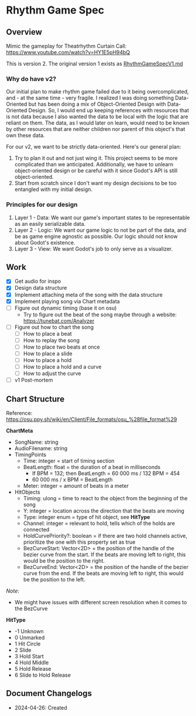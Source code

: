 ﻿# Rhythm Game Spec

## Overview

Mimic the gameplay for Theatrhythm Curtain Call: https://www.youtube.com/watch?v=HY1E5pH94bQ

This is version 2. The original version 1 exists as [RhythmGameSpecV1.md](./RhythmGameSpecV1.md)

### Why do have v2?

Our initial plan to make rhythm game failed due to it being overcomplicated, and - at the same time - very fragile. I realized I was doing something Data-Oriented but has been doing a mix of Object-Oriented Design with Data-Oriented Design. So, I would end up keeping references with resources that is not data because I also wanted the data to be local with the logic that are reliant on them. The data, as I would later on learn, would need to be known by other resources that are neither children nor parent of this object's that own these data.

For our v2, we want to be strictly data-oriented. Here's our general plan:

1. Try to plan it out and not just wing it. This project seems to be more complicated than we anticipated. Additionally, we have to unlearn object-oriented design or be careful with it since Godot's API is still object-oriented.
2. Start from scratch since I don't want my design decisions to be too entangled with my initial design.

### Principles for our design

1. Layer 1 - Data: We want our game's important states to be representable as an easily serializable data.
2. Layer 2 - Logic: We want our game logic to not be part of the data, and be as game engine agnostic as possible. Our logic should not know about Godot's existence.
3. Layer 3 - View: We want Godot's job to only serve as a visualizer.

## Work

- [x] Get audio for inspo
- [x] Design data structure
- [x] Implement attaching meta of the song with the data structure
- [x] Implement playing song via Chart metadata
- [ ] Figure out dynamic timing (base it on osu)
	- Try to figure out the beat of the song maybe through a website: https://tunebat.com/Analyzer
- [ ] Figure out how to chart the song
	- [ ] How to place a beat
	- [ ] How to replay the song
	- [ ] How to place two beats at once
	- [ ] How to place a slide
	- [ ] How to place a hold
	- [ ] How to place a hold and a curve
	- [ ] How to adjust the curve
- [ ] v1 Post-mortem

## Chart Structure

Reference: https://osu.ppy.sh/wiki/en/Client/File_formats/osu_%28file_format%29

**ChartMeta**

- SongName: string
- AudioFilename: string
- TimingPoints
	- Time: integer = start of timing section
	- BeatLength: float = the duration of a beat in milliseconds
		- If BPM = 132; then BeatLength = 60 000 ms / 132 BPM = 454
		- 60 000 ms / x BPM = BeatLength
	- Meter: integer = amount of beats in a meter
- HitObjects
	- Timing: ulong = time to react to the object from the beginning of the song
	- Y: integer = location across the direction that the beats are moving
	- Type: integer enum = type of hit object, see **HitType**
	- Channel: integer = relevant to hold, tells which of the holds are connected
	- HoldCurvePriority?: boolean = if there are two hold channels active, prioritize the one with this property set as true
	- BezCurveStart: Vector<2D> = the position of the handle of the bezier curve from the start. If the beats are moving left to right, this would be the position to the right.
	- BezCurveEnd: Vector<2D> = the position of the handle of the bezier curve from the end. If the beats are moving left to right, this would be the position to the left.

_Note_:

- We might have issues with different screen resolution when it comes to the BezCurve

**HitType**

- -1 Unknown
- 0 Unmarked
- 1 Hit Circle
- 2 Slide
- 3 Hold Start
- 4 Hold Middle
- 5 Hold Release
- 6 Slide to Hold Release

## Document Changelogs

- 2024-04-26: Created
